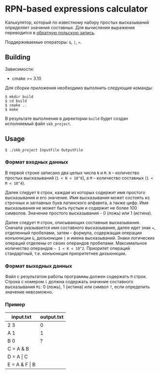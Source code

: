 # RPN-based expressions calculator
Калькулятор, который по известному набору простых высказываний определяет значения составных.
Для вычисления выражение переводится в [обратную польскую запись](https://ru.wikipedia.org/wiki/Обратная_польская_запись).

Поддерживаемые операторы: `&`, `|`, `=`.

## Building
Зависимости:
- cmake >= 3.10

Для сборки приложения необходимо выполнить следующие команды:

    $ mkdir build
    $ cd build
    $ cmake ..
    $ make

В результате выполнения в директории `build` будет создан исполняемый файл `skb_project`.

## Usage
    $ ./skb_project InputFile OutputFile

### Формат входных данных

В первой строке записано два целых числа `N` и `M`.
`N` – количество простых высказываний (`1 < N < 10^6`), a `M` – количество составных (`1 < M < 10^4`).

Далее следует `N` строк, каждая из которых содержит имя простого высказывания и его значение.
 Имя высказывания может состоять из строчных и заглавных букв латинского алфавита, а также цифр.
 Имя высказывания не может быть пустым и содержит не более 100 символов.
 Значение простого высказывания - 0 (ложь) или 1 (истина).

Далее следует `M` строк, описывающих составные высказывания.
 Сначала указывается имя составного высказывания, далее идет знак `=`, отделенный пробелами,
 затем – формула, содержащая операции конъюнкции `&`, дизъюнкции `|` и имена высказываний.
 Знаки логических операций отделены от своих операндов пробелами.
 Максимальное количество операндов `– 1 < K < 10^2`.
 Приоритет операций стандартный, т.е. конъюнкция приоритетнее дизъюнкции.

### Формат выходных данных

Файл с результатом работы программы должен содержать `M` строк.
 Строка с номером `i` должна содержать значение составного высказывания `Mi`:
 0 (ложь), 1 (истина) или символ `?`, если определить значение невозможно.

### Пример

| input.txt         | output.txt |
|-------------------|------------|
| 2 3               | 0          |
| A 1               | 1          |
| B 0               | ?          |
| C = A & B         |            |
| D = A &#124; C     |            |
| E = A & F &#124; B |            |